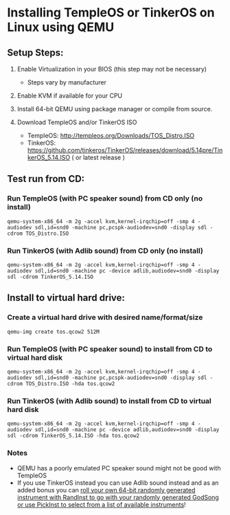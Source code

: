 # Installing TempleOS or TinkerOS on Linux using QEMU

## Setup Steps:
1) Enable Virtualization in your BIOS (this step may not be necessary)
	- Steps vary by manufacturer

2) Enable KVM if available for your CPU

3) Install 64-bit QEMU using package manager or compile from source.
 
4) Download TempleOS and/or TinkerOS ISO
	- TempleOS: http://templeos.org/Downloads/TOS_Distro.ISO
	- TinkerOS: https://github.com/tinkeros/TinkerOS/releases/download/5.14pre/TinkerOS_5.14.ISO ( or latest release )

## Test run from CD:

### Run TempleOS (with PC speaker sound) from CD only (no install)
	qemu-system-x86_64 -m 2g -accel kvm,kernel-irqchip=off -smp 4 -audiodev sdl,id=snd0 -machine pc,pcspk-audiodev=snd0 -display sdl -cdrom TOS_Distro.ISO
	
### Run TinkerOS (with Adlib sound) from CD only (no install)
	qemu-system-x86_64 -m 2g -accel kvm,kernel-irqchip=off -smp 4 -audiodev sdl,id=snd0 -machine pc -device adlib,audiodev=snd0 -display sdl -cdrom TinkerOS_5.14.ISO

## Install to virtual hard drive:

### Create a virtual hard drive with desired name/format/size
	qemu-img create tos.qcow2 512M

### Run TempleOS (with PC speaker sound) to install from CD to virtual hard disk
	qemu-system-x86_64 -m 2g -accel kvm,kernel-irqchip=off -smp 4 -audiodev sdl,id=snd0 -machine pc,pcspk-audiodev=snd0 -display sdl -cdrom TOS_Distro.ISO -hda tos.qcow2

### Run TinkerOS (with Adlib sound) to install from CD to virtual hard disk
	qemu-system-x86_64 -m 2g -accel kvm,kernel-irqchip=off -smp 4 -audiodev sdl,id=snd0 -machine pc -device adlib,audiodev=snd0 -display sdl -cdrom TinkerOS_5.14.ISO -hda tos.qcow2

### Notes
  - QEMU has a poorly emulated PC speaker sound might not be good with TempleOS
  - If you use TinkerOS instead you can use Adlib sound instead and as an added bonus you can [roll your own 64-bit randomly generated instrument with RandInst to go with your randomly generated GodSong or use PickInst to select from a list of available instruments](https://youtu.be/d0J1Jbhxsv0)!

 

